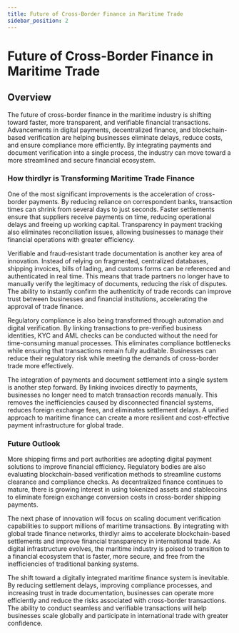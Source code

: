```yaml
---
title: Future of Cross-Border Finance in Maritime Trade
sidebar_position: 2
---
```


# Future of Cross-Border Finance in Maritime Trade

## Overview

The future of cross-border finance in the maritime industry is shifting toward faster, more transparent, and verifiable financial transactions. Advancements in digital payments, decentralized finance, and blockchain-based verification are helping businesses eliminate delays, reduce costs, and ensure compliance more efficiently. By integrating payments and document verification into a single process, the industry can move toward a more streamlined and secure financial ecosystem.

### How thirdlyr is Transforming Maritime Trade Finance

One of the most significant improvements is the acceleration of cross-border payments. By reducing reliance on correspondent banks, transaction times can shrink from several days to just seconds. Faster settlements ensure that suppliers receive payments on time, reducing operational delays and freeing up working capital. Transparency in payment tracking also eliminates reconciliation issues, allowing businesses to manage their financial operations with greater efficiency.

Verifiable and fraud-resistant trade documentation is another key area of innovation. Instead of relying on fragmented, centralized databases, shipping invoices, bills of lading, and customs forms can be referenced and authenticated in real time. This means that trade partners no longer have to manually verify the legitimacy of documents, reducing the risk of disputes. The ability to instantly confirm the authenticity of trade records can improve trust between businesses and financial institutions, accelerating the approval of trade finance.

Regulatory compliance is also being transformed through automation and digital verification. By linking transactions to pre-verified business identities, KYC and AML checks can be conducted without the need for time-consuming manual processes. This eliminates compliance bottlenecks while ensuring that transactions remain fully auditable. Businesses can reduce their regulatory risk while meeting the demands of cross-border trade more effectively.

The integration of payments and document settlement into a single system is another step forward. By linking invoices directly to payments, businesses no longer need to match transaction records manually. This removes the inefficiencies caused by disconnected financial systems, reduces foreign exchange fees, and eliminates settlement delays. A unified approach to maritime finance can create a more resilient and cost-effective payment infrastructure for global trade.

### Future Outlook

More shipping firms and port authorities are adopting digital payment solutions to improve financial efficiency. Regulatory bodies are also evaluating blockchain-based verification methods to streamline customs clearance and compliance checks. As decentralized finance continues to mature, there is growing interest in using tokenized assets and stablecoins to eliminate foreign exchange conversion costs in cross-border shipping payments.

The next phase of innovation will focus on scaling document verification capabilities to support millions of maritime transactions. By integrating with global trade finance networks, thirdlyr aims to accelerate blockchain-based settlements and improve financial transparency in international trade. As digital infrastructure evolves, the maritime industry is poised to transition to a financial ecosystem that is faster, more secure, and free from the inefficiencies of traditional banking systems.

The shift toward a digitally integrated maritime finance system is inevitable. By reducing settlement delays, improving compliance processes, and increasing trust in trade documentation, businesses can operate more efficiently and reduce the risks associated with cross-border transactions. The ability to conduct seamless and verifiable transactions will help businesses scale globally and participate in international trade with greater confidence.